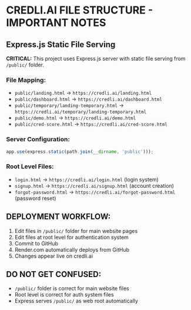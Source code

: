 # CREDLI.AI FILE STRUCTURE - IMPORTANT NOTES

## Express.js Static File Serving

**CRITICAL:** This project uses Express.js server with static file serving from `/public/` folder.

### File Mapping:
- `public/landing.html` → `https://credli.ai/landing.html`
- `public/dashboard.html` → `https://credli.ai/dashboard.html`
- `public/temporary/landing-temporary.html` → `https://credli.ai/temporary/landing-temporary.html`
- `public/demo.html` → `https://credli.ai/demo.html`
- `public/cred-score.html` → `https://credli.ai/cred-score.html`

### Server Configuration:
```javascript
app.use(express.static(path.join(__dirname, 'public')));
```

### Root Level Files:
- `login.html` → `https://credli.ai/login.html` (login system)
- `signup.html` → `https://credli.ai/signup.html` (account creation)
- `forgot-password.html` → `https://credli.ai/forgot-password.html` (password reset)

## DEPLOYMENT WORKFLOW:
1. Edit files in `/public/` folder for main website pages
2. Edit files at root level for authentication system
3. Commit to GitHub
4. Render.com automatically deploys from GitHub
5. Changes appear live on credli.ai

## DO NOT GET CONFUSED:
- `/public/` folder is correct for main website files
- Root level is correct for auth system files
- Express serves `/public/` as web root automatically